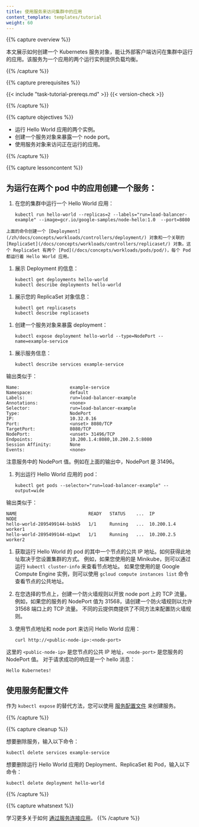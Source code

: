 ```yaml
---
title: 使用服务来访问集群中的应用
content_template: templates/tutorial
weight: 60
---
```


<!--
---
title: Use a Service to Access an Application in a Cluster
content_template: templates/tutorial
weight: 60
---
-->

{{% capture overview %}}

<!--
This page shows how to create a Kubernetes Service object that external
clients can use to access an application running in a cluster. The Service
provides load balancing for an application that has two running instances.
-->
本文展示如何创建一个 Kubernetes 服务对象，能让外部客户端访问在集群中运行的应用。该服务为一个应用的两个运行实例提供负载均衡。

{{% /capture %}}


{{% capture prerequisites %}}

{{< include "task-tutorial-prereqs.md" >}} {{< version-check >}}

{{% /capture %}}


{{% capture objectives %}}

<!--
* Run two instances of a Hello World application.
* Create a Service object that exposes a node port.
* Use the Service object to access the running application.
-->
* 运行 Hello World 应用的两个实例。
* 创建一个服务对象来暴露一个 node port。
* 使用服务对象来访问正在运行的应用。

{{% /capture %}}


{{% capture lessoncontent %}}

<!--
## Creating a service for an application running in two pods

1. Run a Hello World application in your cluster:
-->
## 为运行在两个 pod 中的应用创建一个服务：

1. 在您的集群中运行一个 Hello World 应用：
   ```shell
   kubectl run hello-world --replicas=2 --labels="run=load-balancer-example" --image=gcr.io/google-samples/node-hello:1.0  --port=8080
   ```   
<!--
    The preceding command creates a
    [Deployment](/docs/concepts/workloads/controllers/deployment/)
    object and an associated
    [ReplicaSet](/docs/concepts/workloads/controllers/replicaset/)
    object. The ReplicaSet has two
    [Pods](/docs/concepts/workloads/pods/pod/),
    each of which runs the Hello World application.
-->
    上面的命令创建一个 [Deployment](/zh/docs/concepts/workloads/controllers/deployment/) 对象和一个关联的 [ReplicaSet](/docs/concepts/workloads/controllers/replicaset/) 对象。这个 ReplicaSet 有两个 [Pod](/docs/concepts/workloads/pods/pod/)，每个 Pod 都运行着 Hello World 应用。

<!--
1. Display information about the Deployment:
-->
1. 展示 Deployment 的信息：
   ```shell
   kubectl get deployments hello-world
   kubectl describe deployments hello-world
   ```

<!--
1. Display information about your ReplicaSet objects:
-->
1. 展示您的 ReplicaSet 对象信息：
   ```shell
   kubectl get replicasets
   kubectl describe replicasets
   ```

<!--
1. Create a Service object that exposes the deployment:
-->
1. 创建一个服务对象来暴露 deployment：
   ```shell
   kubectl expose deployment hello-world --type=NodePort --name=example-service
   ```

<!--
1. Display information about the Service:
-->
1. 展示服务信息：
   ```shell
   kubectl describe services example-service
   ```
<!--
   The output is similar to this:
-->
   输出类似于：
   ```shell
   Name:                   example-service
   Namespace:              default
   Labels:                 run=load-balancer-example
   Annotations:            <none>
   Selector:               run=load-balancer-example
   Type:                   NodePort
   IP:                     10.32.0.16
   Port:                   <unset> 8080/TCP
   TargetPort:             8080/TCP
   NodePort:               <unset> 31496/TCP
   Endpoints:              10.200.1.4:8080,10.200.2.5:8080
   Session Affinity:       None
   Events:                 <none>
   ```
<!--
   Make a note of the NodePort value for the service. For example,
   in the preceding output, the NodePort value is 31496.
-->
   注意服务中的 NodePort 值。例如在上面的输出中，NodePort 是 31496。

<!--
1. List the pods that are running the Hello World application:
-->
1. 列出运行 Hello World 应用的 pod：
   ```shell
   kubectl get pods --selector="run=load-balancer-example" --output=wide
   ```
<!--
   The output is similar to this:
-->
   输出类似于：
   ```shell
   NAME                           READY   STATUS    ...  IP           NODE
   hello-world-2895499144-bsbk5   1/1     Running   ...  10.200.1.4   worker1
   hello-world-2895499144-m1pwt   1/1     Running   ...  10.200.2.5   worker2
   ```
<!--
1. Get the public IP address of one of your nodes that is running
   a Hello World pod. How you get this address depends on how you set
   up your cluster. For example, if you are using Minikube, you can
   see the node address by running `kubectl cluster-info`. If you are
   using Google Compute Engine instances, you can use the
   `gcloud compute instances list` command to see the public addresses of your
   nodes.

1. On your chosen node, create a firewall rule that allows TCP traffic
   on your node port. For example, if your Service has a NodePort value of
   31568, create a firewall rule that allows TCP traffic on port 31568. Different
   cloud providers offer different ways of configuring firewall rules.

1. Use the node address and node port to access the Hello World application:
-->
1. 获取运行 Hello World 的 pod 的其中一个节点的公共 IP 地址。如何获得此地址取决于您设置集群的方式。
   例如，如果您使用的是 Minikube，则可以通过运行 `kubectl cluster-info` 来查看节点地址。
   如果您使用的是 Google Compute Engine 实例，则可以使用 `gcloud compute instances list` 命令查看节点的公共地址。

1. 在您选择的节点上，创建一个防火墙规则以开放 node port 上的 TCP 流量。
   例如，如果您的服务的 NodePort 值为 31568，请创建一个防火墙规则以允许 31568 端口上的 TCP 流量。
   不同的云提供商提供了不同方法来配置防火墙规则。

1. 使用节点地址和 node port 来访问 Hello World 应用：
   ```shell
   curl http://<public-node-ip>:<node-port>
   ```
<!--
   where `<public-node-ip>` is the public IP address of your node,
   and `<node-port>` is the NodePort value for your service. The
   response to a successful request is a hello message:
-->
   这里的 `<public-node-ip>` 是您节点的公共 IP 地址，`<node-port>` 是您服务的 NodePort 值。
   对于请求成功的响应是一个 hello 消息：
   ```shell
   Hello Kubernetes!
   ```

<!--
## Using a service configuration file

As an alternative to using `kubectl expose`, you can use a
[service configuration file](/docs/concepts/services-networking/service/)
to create a Service.
-->
## 使用服务配置文件

作为 `kubectl expose` 的替代方法，您可以使用 [服务配置文件](/zh/docs/concepts/services-networking/service/) 来创建服务。

{{% /capture %}}


{{% capture cleanup %}}

<!--
To delete the Service, enter this command:
-->
想要删除服务，输入以下命令：

    kubectl delete services example-service

<!--
To delete the Deployment, the ReplicaSet, and the Pods that are running
the Hello World application, enter this command:
-->
想要删除运行 Hello World 应用的 Deployment、ReplicaSet 和 Pod，输入以下命令：

    kubectl delete deployment hello-world

{{% /capture %}}


{{% capture whatsnext %}}

<!--
Learn more about
[connecting applications with services](/docs/concepts/services-networking/connect-applications-service/).
-->
学习更多关于如何 [通过服务连接应用](/zh/docs/concepts/services-networking/connect-applications-service/)。
{{% /capture %}}
